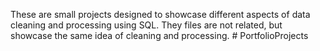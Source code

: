These are small projects designed to showcase different aspects of data cleaning and processing using SQL. They files are not related, but showcase the same idea of cleaning and processing. # PortfolioProjects
